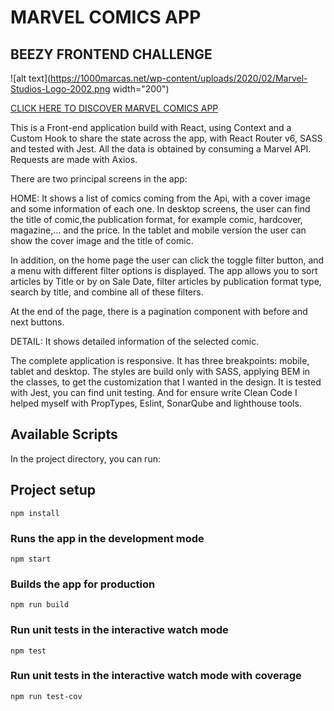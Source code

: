 # MARVEL COMICS APP

## BEEZY FRONTEND CHALLENGE

![alt text](https://1000marcas.net/wp-content/uploads/2020/02/Marvel-Studios-Logo-2002.png width="200")

[CLICK HERE TO DISCOVER MARVEL COMICS APP](https://beezy-react-marvel.netlify.app/)

This is a Front-end application build with React, using Context and a Custom Hook to share the state across the app, with React Router v6, SASS and tested with Jest. All the data is obtained by consuming a Marvel API. Requests are made with Axios.

There are two principal screens in the app:

HOME: It shows a list of comics coming from the Api, with a cover image and some information of each one. In desktop screens, the user can find the title of comic,the publication format, for example comic, hardcover, magazine,... and the price. In the tablet and mobile version the user can show the cover image and the title of comic.

In addition, on the home page the user can click the toggle filter button, and a menu with different filter options is displayed. The app allows you to sort articles by Title or by on Sale Date, filter articles by publication format type, search by title, and combine all of these filters.

At the end of the page, there is a pagination component with before and next buttons.

DETAIL: It shows detailed information of the selected comic.

The complete application is responsive. It has three breakpoints: mobile, tablet and desktop. The styles are build only with SASS, applying BEM in the classes, to get the customization that I wanted in the design. It is tested with Jest, you can find unit testing. And for ensure write Clean Code I helped myself with PropTypes, Eslint, SonarQube and lighthouse tools.

## Available Scripts

In the project directory, you can run:

## Project setup

```
npm install
```

### Runs the app in the development mode

```
npm start
```

### Builds the app for production

```
npm run build
```

### Run unit tests in the interactive watch mode

```
npm test
```

### Run unit tests in the interactive watch mode with coverage

```
npm run test-cov
```
